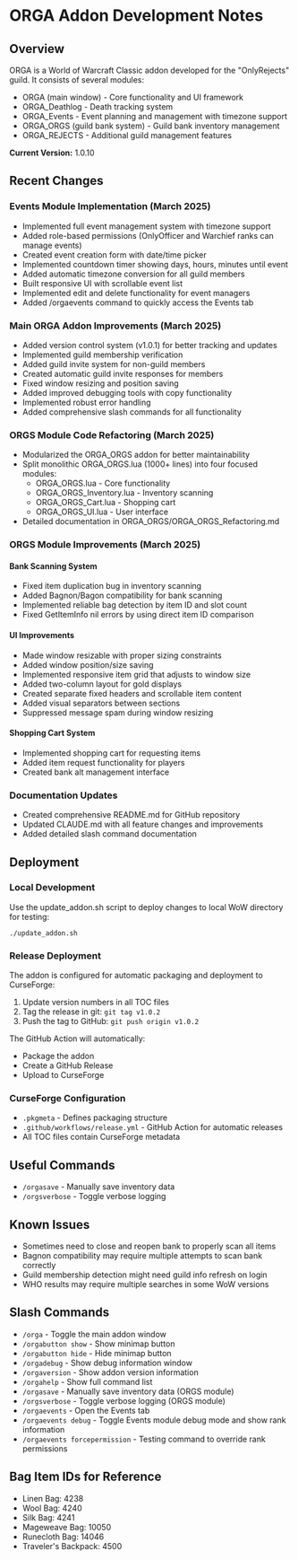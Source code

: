 # ORGA Addon Development Notes

## Overview
ORGA is a World of Warcraft Classic addon developed for the "OnlyRejects" guild. It consists of several modules:
- ORGA (main window) - Core functionality and UI framework
- ORGA_Deathlog - Death tracking system
- ORGA_Events - Event planning and management with timezone support
- ORGA_ORGS (guild bank system) - Guild bank inventory management
- ORGA_REJECTS - Additional guild management features

**Current Version:** 1.0.10

## Recent Changes

### Events Module Implementation (March 2025)
- Implemented full event management system with timezone support
- Added role-based permissions (OnlyOfficer and Warchief ranks can manage events)
- Created event creation form with date/time picker
- Implemented countdown timer showing days, hours, minutes until event
- Added automatic timezone conversion for all guild members
- Built responsive UI with scrollable event list
- Implemented edit and delete functionality for event managers
- Added /orgaevents command to quickly access the Events tab

### Main ORGA Addon Improvements (March 2025)
- Added version control system (v1.0.1) for better tracking and updates
- Implemented guild membership verification
- Added guild invite system for non-guild members
- Created automatic guild invite responses for members
- Fixed window resizing and position saving
- Added improved debugging tools with copy functionality
- Implemented robust error handling
- Added comprehensive slash commands for all functionality

### ORGS Module Code Refactoring (March 2025)
- Modularized the ORGA_ORGS addon for better maintainability
- Split monolithic ORGA_ORGS.lua (1000+ lines) into four focused modules:
  - ORGA_ORGS.lua - Core functionality
  - ORGA_ORGS_Inventory.lua - Inventory scanning
  - ORGA_ORGS_Cart.lua - Shopping cart
  - ORGA_ORGS_UI.lua - User interface
- Detailed documentation in ORGA_ORGS/ORGA_ORGS_Refactoring.md

### ORGS Module Improvements (March 2025)

#### Bank Scanning System
- Fixed item duplication bug in inventory scanning
- Added Bagnon/Bagon compatibility for bank scanning
- Implemented reliable bag detection by item ID and slot count
- Fixed GetItemInfo nil errors by using direct item ID comparison

#### UI Improvements
- Made window resizable with proper sizing constraints
- Added window position/size saving
- Implemented responsive item grid that adjusts to window size
- Added two-column layout for gold displays
- Created separate fixed headers and scrollable item content
- Added visual separators between sections
- Suppressed message spam during window resizing

#### Shopping Cart System
- Implemented shopping cart for requesting items
- Added item request functionality for players
- Created bank alt management interface

### Documentation Updates
- Created comprehensive README.md for GitHub repository
- Updated CLAUDE.md with all feature changes and improvements
- Added detailed slash command documentation

## Deployment

### Local Development
Use the update_addon.sh script to deploy changes to local WoW directory for testing:
```
./update_addon.sh
```

### Release Deployment
The addon is configured for automatic packaging and deployment to CurseForge:

1. Update version numbers in all TOC files
2. Tag the release in git: `git tag v1.0.2`
3. Push the tag to GitHub: `git push origin v1.0.2`

The GitHub Action will automatically:
- Package the addon
- Create a GitHub Release
- Upload to CurseForge

### CurseForge Configuration
- `.pkgmeta` - Defines packaging structure
- `.github/workflows/release.yml` - GitHub Action for automatic releases
- All TOC files contain CurseForge metadata

## Useful Commands
- `/orgasave` - Manually save inventory data
- `/orgsverbose` - Toggle verbose logging

## Known Issues
- Sometimes need to close and reopen bank to properly scan all items
- Bagnon compatibility may require multiple attempts to scan bank correctly
- Guild membership detection might need guild info refresh on login
- WHO results may require multiple searches in some WoW versions

## Slash Commands
- `/orga` - Toggle the main addon window
- `/orgabutton show` - Show minimap button
- `/orgabutton hide` - Hide minimap button
- `/orgadebug` - Show debug information window
- `/orgaversion` - Show addon version information
- `/orgahelp` - Show full command list
- `/orgasave` - Manually save inventory data (ORGS module)
- `/orgsverbose` - Toggle verbose logging (ORGS module)
- `/orgaevents` - Open the Events tab
- `/orgaevents debug` - Toggle Events module debug mode and show rank information
- `/orgaevents forcepermission` - Testing command to override rank permissions

## Bag Item IDs for Reference
- Linen Bag: 4238
- Wool Bag: 4240
- Silk Bag: 4241
- Mageweave Bag: 10050
- Runecloth Bag: 14046
- Traveler's Backpack: 4500